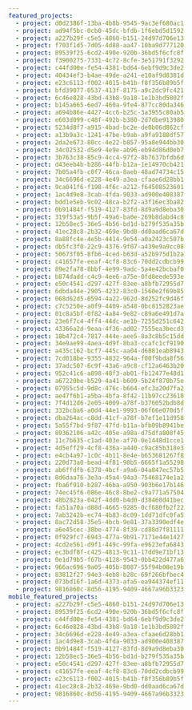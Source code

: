 ```yaml
---
featured_projects:
  - project: d0d2386f-13ba-4b8b-9545-9ac3ef680ac1
  - project: ad94f5bc-0cb0-45dc-bfdb-1f6ebd5d1592
  - project: a227b29f-c5e5-4860-b151-24d97d706e13
  - project: f703f1d5-7d05-4d88-aa47-10ba9d777120
  - project: 89539f25-6cd2-490e-920b-36bd5f6cfc8f
  - project: f3900275-7331-4c72-8cfe-3e51791f3292
  - project: c44fd00e-fe54-4381-bd64-6ebf9d9c3de2
  - project: 40434ef3-b4ae-49de-a241-e10af9d8381d
  - project: e23c6113-f002-4015-b41b-f8f356b89b5f
  - project: bfd39077-0537-413f-8175-a9c2dc9fc421
  - project: 6c46e828-43bd-43b8-9a18-1e1b3bd5802f
  - project: b145a665-6ed7-460a-9fe4-877cc80da346
  - project: a694b86e-4427-4cc6-b25c-3a3955c80ab5
  - project: e603d099-c48f-492b-b380-2d7dbe913980
  - project: 5234d8f7-a915-4bad-bc2e-de0b06d862cf
  - project: a13b9a3c-1241-47be-b9ab-a9fa9188df57
  - project: 2da2e673-80cc-4e22-b857-95a8e944bb30
  - project: 34c02532-d5e9-4e9e-ab96-eb94d86d0eb7
  - project: 3b763c38-85c9-4cc4-97f2-8b7637bfdb6d
  - project: d43eeb4b-b286-44fb-b12a-1e14970cb421
  - project: 7b05a4fb-c0f7-46ca-8aeb-48ad74734c15
  - project: 34c6696d-e228-4e49-a3ea-cfaae6d28bb1
  - project: 9ca041f6-f198-4f6c-a212-f64508523601
  - project: 1ac4d9e8-3cab-4fda-9033-ad900e408387
  - project: bdd1e5eb-9c02-48ca-b2f2-a3f16ec3ba82
  - project: 0b91484f-f519-4127-83fd-8d9a9d8eba30
  - project: 319f53a5-9b5f-49a6-ba0e-269b8dabd4c8
  - project: 12b58ec5-36e5-4b56-bd1d-b279f535a35b
  - project: 41ec28c8-2b32-469e-9bd0-dd0aad6ca67d
  - project: 8a88fc4e-4e5b-4414-9e54-a0a2423c507b
  - project: db5fc3f0-22c9-4376-9f07-a439e9a9cc08
  - project: 50673f05-8fb6-4ced-b63d-a52b975d1b2a
  - project: c41657fe-eeaf-4cf8-83c6-70dd2cdbcb99
  - project: 89e2fa78-8bbf-4e99-9adc-5a4e42bcbaf0
  - project: b874dadd-c4c9-4ee6-a75e-0fd8eede593e
  - project: e50c4541-d297-427f-83ee-a8bfb72955d7
  - project: 6dbda44e-2905-4232-83c0-1560e2f69b85
  - project: 068d62d5-0594-4a22-962d-8d252fc9d46f
  - project: c7c5250e-a0f9-4409-a548-0bc8152823ae
  - project: 01c8a5bf-0f82-4a84-9e82-c89a6e491d7a
  - project: 23e6f7c4-4ff4-44dc-ae1b-7255d251c642
  - project: 43366a2d-9eaa-4f36-ad02-7555ea3becd3
  - project: 18b472c4-7817-444e-aee5-8a3c8b5c15dd
  - project: 34e9ae99-4aea-4d9f-8ba3-ccafc1cf9190
  - project: a435c162-bcf7-445c-aa04-d6881eab8943
  - project: 7cd018be-9355-4832-964a-f00f9bda8f56
  - project: 37adc507-6c9f-43a6-a9c8-cf12a6463b20
  - project: 952c41c6-a898-48f3-ab01-fb12477e48d1
  - project: a67220be-b529-4a41-b609-5b24f870b75e
  - project: 07955c5d-9d8c-476c-b664-efc3a20d7fa2
  - project: ae47f6b1-a5ba-4bfa-8f42-11b97cc23618
  - project: 7f4d12d6-2e05-4009-a78f-b376052bdb8d
  - project: 332bcba6-a0d4-44e1-9993-06f66e070d5f
  - project: dba264ac-c8dd-41cf-a78f-b7ef1e11d958
  - project: 5a55f7bd-9f87-47fd-b11a-bfb09b8941be
  - project: 89362106-a42c-405e-a98a-d75dfa808f45
  - project: 11c7b635-c1ad-403e-af70-0e1448d1cce1
  - project: 4d5eff29-4cf8-436a-a440-c9ac85b318e3
  - project: e4cb4a97-1c0c-4b11-8e4e-b653681267f8
  - project: 220d73a0-bead-4f81-98b5-6665f1a55298
  - project: ab6ffdfb-6378-4bcf-a9a6-04a847ec57b5
  - project: 8d6daa76-3e3a-45a4-94a3-75468174e1a2
  - project: fba6f910-b287-46ba-a950-903b6e17b146
  - project: 74ec45f6-086e-46c8-8be2-c9a771a57504
  - project: 48b2823a-042f-4dd0-b4d0-d38460d41bec
  - project: fa51a70a-d88d-4665-9285-0cf680fb2f22
  - project: 7ab3242b-ec74-4b83-8c09-1dd71dfc0fa5
  - project: 8ac72d58-35e5-4bcb-9e81-37a3390edf4e
  - project: a6e45cec-38be-4774-8f39-cd88d7f81111
  - project: 0f929fc7-6943-477a-9b91-7171e44e1427
  - project: 4cd2e561-d9f1-449c-99fa-e9623efa6843
  - project: ec3bdf8f-c425-4813-9c11-17dd9e71bf13
  - project: 0e1d79b5-f67b-4128-9543-0bb422d477a6
  - project: 966ac696-9a05-405b-8087-55f94b08e19b
  - project: 83812f27-94e3-4eb8-b28c-69f266bfbec4
  - project: 073bd16f-1a6d-4373-afa5-ea944374ef11
  - project: 9816860c-8d56-4195-9409-4667a96b3323
mobile_featured_projects:
  - project: a227b29f-c5e5-4860-b151-24d97d706e13
  - project: 89539f25-6cd2-490e-920b-36bd5f6cfc8f
  - project: c44fd00e-fe54-4381-bd64-6ebf9d9c3de2
  - project: 6c46e828-43bd-43b8-9a18-1e1b3bd5802f
  - project: 34c6696d-e228-4e49-a3ea-cfaae6d28bb1
  - project: 1ac4d9e8-3cab-4fda-9033-ad900e408387
  - project: 0b91484f-f519-4127-83fd-8d9a9d8eba30
  - project: 12b58ec5-36e5-4b56-bd1d-b279f535a35b
  - project: e50c4541-d297-427f-83ee-a8bfb72955d7
  - project: c41657fe-eeaf-4cf8-83c6-70dd2cdbcb99
  - project: e23c6113-f002-4015-b41b-f8f356b89b5f
  - project: 41ec28c8-2b32-469e-9bd0-dd0aad6ca67d
  - project: 9816860c-8d56-4195-9409-4667a96b3323
---
```

